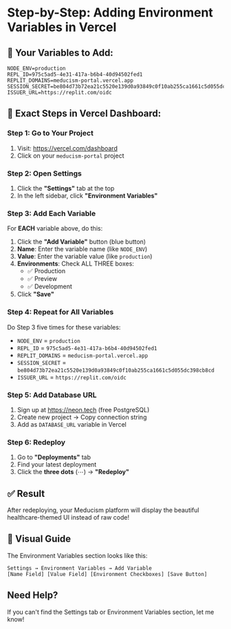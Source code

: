 # Step-by-Step: Adding Environment Variables in Vercel

## 🎯 Your Variables to Add:
```
NODE_ENV=production
REPL_ID=975c5ad5-4e31-417a-b6b4-40d94502fed1
REPLIT_DOMAINS=meducism-portal.vercel.app
SESSION_SECRET=be804d73b72ea21c5520e139d0a93849c0f10ab255ca1661c5d055dc398cb8cd
ISSUER_URL=https://replit.com/oidc
```

## 📍 Exact Steps in Vercel Dashboard:

### Step 1: Go to Your Project
1. Visit: https://vercel.com/dashboard
2. Click on your `meducism-portal` project

### Step 2: Open Settings
1. Click the **"Settings"** tab at the top
2. In the left sidebar, click **"Environment Variables"**

### Step 3: Add Each Variable
For **EACH** variable above, do this:

1. Click the **"Add Variable"** button (blue button)
2. **Name**: Enter the variable name (like `NODE_ENV`)
3. **Value**: Enter the variable value (like `production`)
4. **Environments**: Check ALL THREE boxes:
   - ✅ Production
   - ✅ Preview  
   - ✅ Development
5. Click **"Save"**

### Step 4: Repeat for All Variables
Do Step 3 five times for these variables:
- `NODE_ENV` = `production`
- `REPL_ID` = `975c5ad5-4e31-417a-b6b4-40d94502fed1`
- `REPLIT_DOMAINS` = `meducism-portal.vercel.app`
- `SESSION_SECRET` = `be804d73b72ea21c5520e139d0a93849c0f10ab255ca1661c5d055dc398cb8cd`
- `ISSUER_URL` = `https://replit.com/oidc`

### Step 5: Add Database URL
1. Sign up at https://neon.tech (free PostgreSQL)
2. Create new project → Copy connection string
3. Add as `DATABASE_URL` variable in Vercel

### Step 6: Redeploy
1. Go to **"Deployments"** tab
2. Find your latest deployment
3. Click the **three dots** (⋯) → **"Redeploy"**

## ✅ Result
After redeploying, your Meducism platform will display the beautiful healthcare-themed UI instead of raw code!

## 🎥 Visual Guide
The Environment Variables section looks like this:
```
Settings → Environment Variables → Add Variable
[Name Field] [Value Field] [Environment Checkboxes] [Save Button]
```

## Need Help?
If you can't find the Settings tab or Environment Variables section, let me know!
